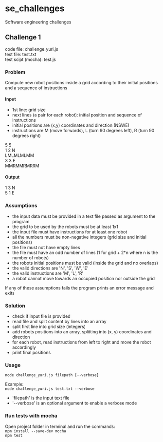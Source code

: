 # se_challenges
Software engineering challenges

## Challenge 1
code file: challenge_yuri.js  
test file: test.txt  
test scipt (mocha): test.js

### Problem
Compute new robot positions inside a grid according to their initial positions and a sequence of instructions

#### Input
- 1st line: grid size
- next lines (a pair for each robot): initial position and sequence of instructions
- initial positions are (x,y) coordinates and direction (NSWE)
- instructions are M (move forwards), L (turn 90 degrees left), R (turn 90 degrees right)

5 5  
1 2 N  
LMLMLMLMM  
3 3 E  
MMRMMRMRRM

#### Output
1 3 N  
5 1 E

### Assumptions
- the input data must be provided in a text file passed as argument to the program
- the grid to be used by the robots must be at least 1x1
- the input file must have instructions for at least one robot
- all the numbers must be non-negative integers (grid size and initial positions)
- the file must not have empty lines
- the file must have an odd number of lines (1 for grid + 2*n where n is the number of robots)
- the robots initial positions must be valid (inside the grid and no overlaps)
- the valid directions are 'N', 'S', 'W', 'E'
- the valid instructions are 'M', 'L', 'R'
- a robot cannot move towards an occupied position nor outside the grid

If any of these assumptions fails the program prints an error message and exits

### Solution
- check if input file is provided
- read file and split content by lines into an array
- split first line into grid size (integers)
- add robots positions into an array, splitting into (x, y) coordinates and direction
- for each robot, read instructions from left to right and move the robot accordingly
- print final positions

### Usage
`node challenge_yuri.js filepath [--verbose]`  

Example:  
`node challenge_yuri.js test.txt --verbose`

- 'filepath' is the input text file
- '--verbose' is an optional argument to enable a verbose mode

### Run tests with mocha
Open project folder in terminal and run the commands:  
`npm install --save-dev mocha`  
`npm test`




